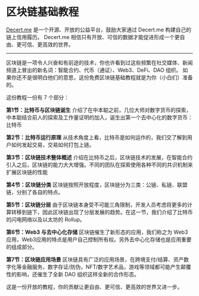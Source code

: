 # 区块链基础教程

[Decert.me](https://decert.me/) 是一个开源、开放的公益平台，鼓励大家通过 Decert.me 构建自己的链上信用履历。
Decert.me 相信只有开放、可信的数据才能促进形成一个更自由、更可信、更高效的世界。

--- 


区块链是一项令人兴奋和有前途的技术，你也许看到过这些频繁在社交媒体、新闻频道上冒出的新名词：智能合约、代币（通证）、Web3、DeFi、DAO 组织。
如果你还不是很明白他们的意思，这份免费区块链基础教程就是为你（小白们）准备的。


这份教程一份有 7 个部分：

**第1节：比特币与区块链诞生**
  介绍了在中本聪之前，几位大师对数字货币的探索，中本聪结合前人的探索及工作量证明的加入，诞生出第一个去中心化的数字货币：比特币

**第2节：比特币运行原理**
  从技术角度上看，比特币是如何运作的，我们交了解到用户如何发起交易，交易如何打包上链。

**第3节：区块链技术整体概述**
  介绍在比特币之后，区块链技术的发展，在智能合约引入之后，区块链的能力大大增强。不同的团队在探索使用各种不同的共识机制来扩展区块链的性能

**第4节：区块链分类**
   区块链按照开放程度，区块链分为三类：公链、私链、联盟链，分别了各自的特点。

**第5节：区块链分层**
   由于区块链本身受不可能三角限制，开发人员考虑将更多的计算转移到链下，因此区块链出现了分层发展的趋势。在这一节，我们介绍了比特币的闪电网络以及以太坊的 Rollup。

**第6节：Web3 与去中心化存储**
   区块链催生了新形态的应用，我们称之为 Web3 应用，Web3应用的特点是用户自己控制所有权。另外去中心化存储也是应用重要的组成部分。

**第7节：区块链应用场景**
   区块链具有广泛的应用场景，在跨境支付/结算、资产数字化等金融服务，数字存证/防伪，NFT/数字艺术品，游戏等领域都可能产生颠覆性的影响，还催生了全新 DAO 组织这样全新的合作形态。



这是一份开放的教程，你的贡献让更自由、更可信、更高效的世界又进一步。


